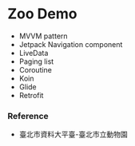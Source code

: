 # Zoo Demo
- MVVM pattern
- Jetpack Navigation component
- LiveData
- Paging list
- Coroutine
- Koin
- Glide
- Retrofit 
 
### Reference
 - 臺北市資料大平臺-臺北市立動物園
